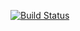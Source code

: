 [![Build Status](https://travis-ci.org/avel0041/lab05.svg?branch=master)](https://travis-ci.org/avel0041/lab05)
